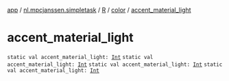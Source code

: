 [app](../../../index.md) / [nl.mpcjanssen.simpletask](../../index.md) / [R](../index.md) / [color](index.md) / [accent_material_light](.)

# accent_material_light

`static val accent_material_light: `[`Int`](https://kotlinlang.org/api/latest/jvm/stdlib/kotlin/-int/index.html)
`static val accent_material_light: `[`Int`](https://kotlinlang.org/api/latest/jvm/stdlib/kotlin/-int/index.html)
`static val accent_material_light: `[`Int`](https://kotlinlang.org/api/latest/jvm/stdlib/kotlin/-int/index.html)
`static val accent_material_light: `[`Int`](https://kotlinlang.org/api/latest/jvm/stdlib/kotlin/-int/index.html)
